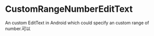 # CustomRangeNumberEditText
An custom EditText in Android which could specify an custom range of number.可以
